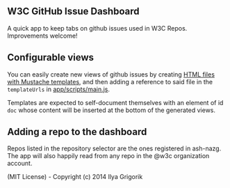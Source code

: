 ## W3C GitHub Issue Dashboard

A quick app to keep tabs on github issues used in W3C Repos. Improvements welcome!

## Configurable views
You can easily create new views of github issues by creating [HTML files with Mustache templates](templates/), and then adding a reference to said file in the `templateUrls` in [app/scripts/main.js](app/scripts/main.js).

Templates are expected to self-document themselves with an element of id `doc` whose content will be inserted at the bottom of the generated views.

## Adding a repo to the dashboard
Repos listed in the repository selector are the ones registered in ash-nazg. The app will also happily read from any repo in the @w3c organization account.

(MIT License) - Copyright (c) 2014 Ilya Grigorik
